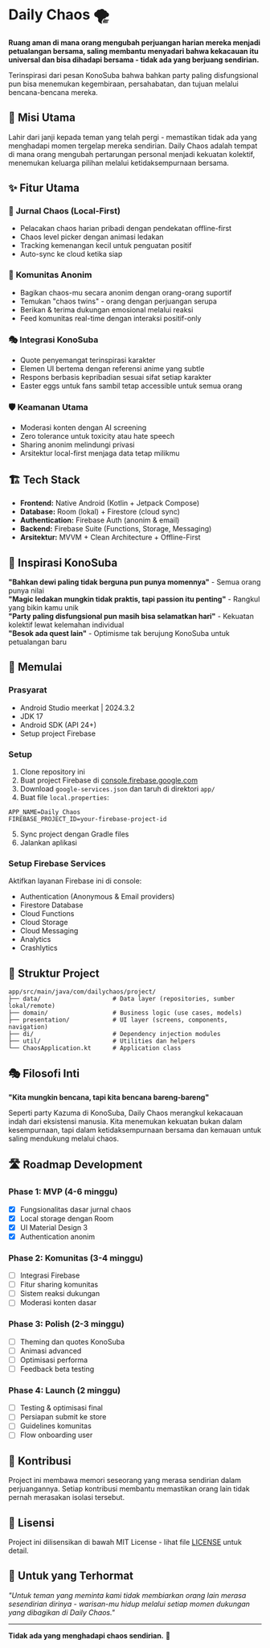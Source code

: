 # Daily Chaos 🌪️

**Ruang aman di mana orang mengubah perjuangan harian mereka menjadi petualangan bersama, saling membantu menyadari bahwa kekacauan itu universal dan bisa dihadapi bersama - tidak ada yang berjuang sendirian.**

Terinspirasi dari pesan KonoSuba bahwa bahkan party paling disfungsional pun bisa menemukan kegembiraan, persahabatan, dan tujuan melalui bencana-bencana mereka.

## 🎯 Misi Utama

Lahir dari janji kepada teman yang telah pergi - memastikan tidak ada yang menghadapi momen tergelap mereka sendirian. Daily Chaos adalah tempat di mana orang mengubah pertarungan personal menjadi kekuatan kolektif, menemukan keluarga pilihan melalui ketidaksempurnaan bersama.

## ✨ Fitur Utama

### 📝 **Jurnal Chaos (Local-First)**
- Pelacakan chaos harian pribadi dengan pendekatan offline-first
- Chaos level picker dengan animasi ledakan
- Tracking kemenangan kecil untuk penguatan positif
- Auto-sync ke cloud ketika siap

### 🤝 **Komunitas Anonim**
- Bagikan chaos-mu secara anonim dengan orang-orang suportif
- Temukan "chaos twins" - orang dengan perjuangan serupa
- Berikan & terima dukungan emosional melalui reaksi
- Feed komunitas real-time dengan interaksi positif-only

### 🎭 **Integrasi KonoSuba**
- Quote penyemangat terinspirasi karakter
- Elemen UI bertema dengan referensi anime yang subtle
- Respons berbasis kepribadian sesuai sifat setiap karakter
- Easter eggs untuk fans sambil tetap accessible untuk semua orang

### 🛡️ **Keamanan Utama**
- Moderasi konten dengan AI screening
- Zero tolerance untuk toxicity atau hate speech
- Sharing anonim melindungi privasi
- Arsitektur local-first menjaga data tetap milikmu

## 🏗️ Tech Stack

- **Frontend:** Native Android (Kotlin + Jetpack Compose)
- **Database:** Room (lokal) + Firestore (cloud sync)
- **Authentication:** Firebase Auth (anonim & email)
- **Backend:** Firebase Suite (Functions, Storage, Messaging)
- **Arsitektur:** MVVM + Clean Architecture + Offline-First

## 🎨 Inspirasi KonoSuba

**"Bahkan dewi paling tidak berguna pun punya momennya"** - Semua orang punya nilai  
**"Magic ledakan mungkin tidak praktis, tapi passion itu penting"** - Rangkul yang bikin kamu unik  
**"Party paling disfungsional pun masih bisa selamatkan hari"** - Kekuatan kolektif lewat kelemahan individual  
**"Besok ada quest lain"** - Optimisme tak berujung KonoSuba untuk petualangan baru

## 🚀 Memulai

### Prasyarat
- Android Studio meerkat | 2024.3.2
- JDK 17
- Android SDK (API 24+)
- Setup project Firebase

### Setup
1. Clone repository ini
2. Buat project Firebase di [console.firebase.google.com](https://console.firebase.google.com)
3. Download `google-services.json` dan taruh di direktori `app/`
4. Buat file `local.properties`:
```properties
APP_NAME=Daily Chaos
FIREBASE_PROJECT_ID=your-firebase-project-id
```
5. Sync project dengan Gradle files
6. Jalankan aplikasi

### Setup Firebase Services
Aktifkan layanan Firebase ini di console:
- Authentication (Anonymous & Email providers)
- Firestore Database
- Cloud Functions
- Cloud Storage
- Cloud Messaging
- Analytics
- Crashlytics

## 📁 Struktur Project

```
app/src/main/java/com/dailychaos/project/
├── data/                    # Data layer (repositories, sumber lokal/remote)
├── domain/                  # Business logic (use cases, models)
├── presentation/            # UI layer (screens, components, navigation)
├── di/                      # Dependency injection modules
├── util/                    # Utilities dan helpers
└── ChaosApplication.kt      # Application class
```

## 🎭 Filosofi Inti

**"Kita mungkin bencana, tapi kita bencana bareng-bareng"**

Seperti party Kazuma di KonoSuba, Daily Chaos merangkul kekacauan indah dari eksistensi manusia. Kita menemukan kekuatan bukan dalam kesempurnaan, tapi dalam ketidaksempurnaan bersama dan kemauan untuk saling mendukung melalui chaos.

## 🛣️ Roadmap Development

### Phase 1: MVP (4-6 minggu)
- [x] Fungsionalitas dasar jurnal chaos
- [x] Local storage dengan Room
- [x] UI Material Design 3
- [x] Authentication anonim

### Phase 2: Komunitas (3-4 minggu)
- [ ] Integrasi Firebase
- [ ] Fitur sharing komunitas
- [ ] Sistem reaksi dukungan
- [ ] Moderasi konten dasar

### Phase 3: Polish (2-3 minggu)
- [ ] Theming dan quotes KonoSuba
- [ ] Animasi advanced
- [ ] Optimisasi performa
- [ ] Feedback beta testing

### Phase 4: Launch (2 minggu)
- [ ] Testing & optimisasi final
- [ ] Persiapan submit ke store
- [ ] Guidelines komunitas
- [ ] Flow onboarding user

## 🤝 Kontribusi

Project ini membawa memori seseorang yang merasa sendirian dalam perjuangannya. Setiap kontribusi membantu memastikan orang lain tidak pernah merasakan isolasi tersebut.

## 📄 Lisensi

Project ini dilisensikan di bawah MIT License - lihat file [LICENSE](LICENSE) untuk detail.

## 💙 Untuk yang Terhormat

*"Untuk teman yang meminta kami tidak membiarkan orang lain merasa sesendirian dirinya - warisan-mu hidup melalui setiap momen dukungan yang dibagikan di Daily Chaos."*

---

**Tidak ada yang menghadapi chaos sendirian.** 🌟